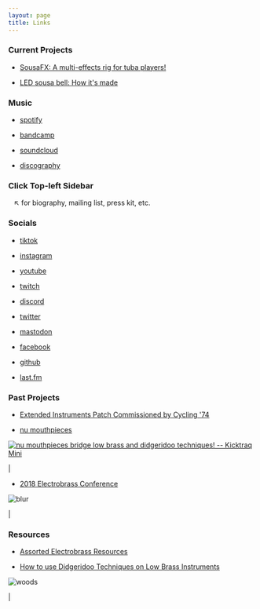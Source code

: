 ```yaml
---
layout: page
title: Links
---
```


### Current Projects

- [SousaFX: A multi-effects rig for tuba players!](https://sousastep.github.io/SousaFX-docs/)

- [LED sousa bell: How it's made](https://jbaylies.github.io/Electrobrass_Encyclopedia/content/tutorials/LED-sousa-bell.html)

### Music

- [spotify](https://open.spotify.com/artist/12OpXcX0kDIYU6EBIFDj6N)

- [bandcamp](https://sousastep.bandcamp.com/)

- [soundcloud](https://soundcloud.com/sousastep)

- [discography](https://www.sousastep.quest/discography/)

### Click Top-left Sidebar

   ↖ for biography, mailing list, press kit, etc.

### Socials

- [tiktok](https://tiktok.com/@sousastep)

- [instagram](https://instagram.com/sousasteps)

- [youtube](https://www.youtube.com/@sousastep)

- [twitch](https://www.twitch.tv/sousastep)

- [discord](https://discord.com/invite/feBwTZt84d)

- [twitter](https://x.com/sousastep1)

- [mastodon](https://mastodon.social/@sousastep)

- [facebook](https://www.facebook.com/sousasteps)

- [github](https://github.com/jbaylies)

- [last.fm](https://www.last.fm/user/jbaylies)


### Past Projects

- [Extended Instruments Patch Commissioned by Cycling '74](https://cycling74.com/articles/extended-instruments-in-max)

- [nu mouthpieces](https://web.archive.org/web/20230922050431/https://numouthpieces.com/)

<a href="https://www.kicktraq.com/projects/1615538060/nu-mouthpieces-bridge-low-brass-and-didgeridoo-tec/" target="_blank"><img src="https://www.kicktraq.com/projects/1615538060/nu-mouthpieces-bridge-low-brass-and-didgeridoo-tec/minichart.png" alt="nu mouthpieces bridge low brass and didgeridoo techniques! -- Kicktraq Mini" title="nu mouthpieces bridge low brass and didgeridoo techniques! -- Kicktraq Mini"></a>

|

- [2018 Electrobrass Conference](https://www.electrobrass.com/)

![blur](../images/john1.jpg)

|

### Resources

- [Assorted Electrobrass Resources](https://jbaylies.github.io/Electrobrass_Encyclopedia/content/resources/links.html)

- [How to use Didgeridoo Techniques on Low Brass Instruments](https://www.youtube.com/watch?v=RdcRZR2hH6Q)

![woods](../images/woods.jpg)

|
